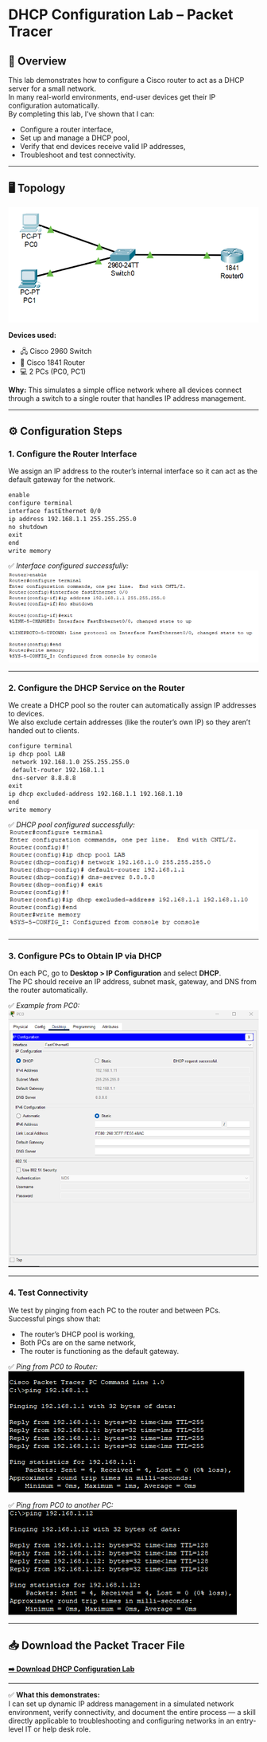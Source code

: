 # DHCP Configuration Lab – Packet Tracer

## 📖 Overview
This lab demonstrates how to configure a Cisco router to act as a DHCP server for a small network.  
In many real-world environments, end-user devices get their IP configuration automatically.  
By completing this lab, I’ve shown that I can:
- Configure a router interface,
- Set up and manage a DHCP pool,
- Verify that end devices receive valid IP addresses,
- Troubleshoot and test connectivity.

---

## 🖥️ Topology
![Topology](Topology.png)

**Devices used:**
- 🖧 Cisco 2960 Switch  
- 📡 Cisco 1841 Router  
- 💻 2 PCs (PC0, PC1)

**Why:** This simulates a simple office network where all devices connect through a switch to a single router that handles IP address management.

---

## ⚙️ Configuration Steps

### 1. Configure the Router Interface
We assign an IP address to the router’s internal interface so it can act as the default gateway for the network.

```plaintext
enable
configure terminal
interface fastEthernet 0/0
ip address 192.168.1.1 255.255.255.0
no shutdown
exit
end
write memory
```
✅ *Interface configured successfully:*  
![Router_Config](Router_Config.png)

---

### 2. Configure the DHCP Service on the Router
We create a DHCP pool so the router can automatically assign IP addresses to devices.  
We also exclude certain addresses (like the router’s own IP) so they aren’t handed out to clients.

```plaintext
configure terminal
ip dhcp pool LAB
 network 192.168.1.0 255.255.255.0
 default-router 192.168.1.1
 dns-server 8.8.8.8
exit
ip dhcp excluded-address 192.168.1.1 192.168.1.10
end
write memory
```
✅ *DHCP pool configured successfully:*  
![Router_Config_DHCP](Router_Config_DHCP.png)

---

### 3. Configure PCs to Obtain IP via DHCP
On each PC, go to **Desktop > IP Configuration** and select **DHCP**.  
The PC should receive an IP address, subnet mask, gateway, and DNS from the router automatically.

✅ *Example from PC0:*  
![IP_Config](IP_Config.png)

---

### 4. Test Connectivity
We test by pinging from each PC to the router and between PCs.  
Successful pings show that:
- The router’s DHCP pool is working,
- Both PCs are on the same network,
- The router is functioning as the default gateway.

✅ *Ping from PC0 to Router:*  
![Test_PC0](Test_PC0.png)

✅ *Ping from PC0 to another PC:*  
![Test_PC_to_PC](Test_PC_to_PC.png)

---

## 📥 Download the Packet Tracer File
[**➡️ Download DHCP Configuration Lab**](./DHCP%20Configuration%20Lab.pkt)

---

✅ **What this demonstrates:**  
I can set up dynamic IP address management in a simulated network environment, verify connectivity, and document the entire process — a skill directly applicable to troubleshooting and configuring networks in an entry-level IT or help desk role.
